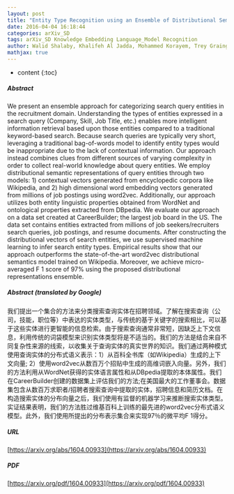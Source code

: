 ```yaml
---
layout: post
title: "Entity Type Recognition using an Ensemble of Distributional Semantic Models to Enhance Query Understanding"
date: 2016-04-04 16:18:44
categories: arXiv_SD
tags: arXiv_SD Knowledge Embedding Language_Model Recognition
author: Walid Shalaby, Khalifeh Al Jadda, Mohammed Korayem, Trey Grainger
mathjax: true
---
```


* content
{:toc}

##### Abstract
We present an ensemble approach for categorizing search query entities in the recruitment domain. Understanding the types of entities expressed in a search query (Company, Skill, Job Title, etc.) enables more intelligent information retrieval based upon those entities compared to a traditional keyword-based search. Because search queries are typically very short, leveraging a traditional bag-of-words model to identify entity types would be inappropriate due to the lack of contextual information. Our approach instead combines clues from different sources of varying complexity in order to collect real-world knowledge about query entities. We employ distributional semantic representations of query entities through two models: 1) contextual vectors generated from encyclopedic corpora like Wikipedia, and 2) high dimensional word embedding vectors generated from millions of job postings using word2vec. Additionally, our approach utilizes both entity linguistic properties obtained from WordNet and ontological properties extracted from DBpedia. We evaluate our approach on a data set created at CareerBuilder; the largest job board in the US. The data set contains entities extracted from millions of job seekers/recruiters search queries, job postings, and resume documents. After constructing the distributional vectors of search entities, we use supervised machine learning to infer search entity types. Empirical results show that our approach outperforms the state-of-the-art word2vec distributional semantics model trained on Wikipedia. Moreover, we achieve micro-averaged F 1 score of 97% using the proposed distributional representations ensemble.

##### Abstract (translated by Google)
我们提出一个集合的方法来分类搜索查询实体在招聘领域。了解在搜索查询（公司，技能，职位等）中表达的实体类型，与传统的基于关键字的搜索相比，可以基于这些实体进行更智能的信息检索。由于搜索查询通常非常短，因缺乏上下文信息，利用传统的词袋模型来识别实体类型将是不适当的。我们的方法是结合来自不同复杂性来源的线索，以收集关于查询实体的真实世界的知识。我们通过两种模式使用查询实体的分布式语义表示：1）从百科全书库（如Wikipedia）生成的上下文向量; 2）使用word2vec从数百万个招贴中生成的高维词嵌入向量。另外，我们的方法利用从WordNet获得的实体语言属性和从DBpedia提取的本体属性。我们在CareerBuilder创建的数据集上评估我们的方法;在美国最大的工作董事会。数据集包含从数百万求职者/招聘者搜索查询中提取的实体，招聘信息和简历文档。在构造搜索实体的分布向量之后，我们使用有监督的机器学习来推断搜索实体类型。实证结果表明，我们的方法胜过维基百科上训练的最先进的word2vec分布式语义模型。此外，我们使用所提出的分布表示集合来实现97％的微平均F 1得分。

##### URL
[https://arxiv.org/abs/1604.00933](https://arxiv.org/abs/1604.00933)

##### PDF
[https://arxiv.org/pdf/1604.00933](https://arxiv.org/pdf/1604.00933)

